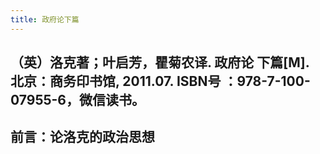 ```yaml
---
title: 政府论下篇
---
```


## （英）洛克著；叶启芳，瞿菊农译. 政府论 下篇[M]. 北京：商务印书馆, 2011.07. ISBN号 ：978-7-100-07955-6，微信读书。
## 前言：论洛克的政治思想
###
